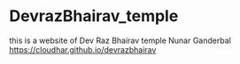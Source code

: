 # DevrazBhairav_temple
this is a website of Dev Raz Bhairav temple Nunar Ganderbal
https://cloudhar.github.io/devrazbhairav
